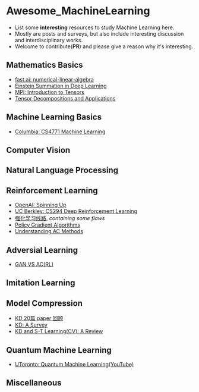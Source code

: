 # Awesome_MachineLearning

- List some **interesting** resources to study Machine Learning here.
- Mostly are posts and surveys, but also include interesting discussion and interdisciplinary works.
- Welcome to contribute(**PR**) and please give a reason why it's interesting.

## Mathematics Basics

- [fast.ai: numerical-linear-algebra](https://github.com/fastai/numerical-linear-algebra)
- [Einstein Summation in Deep Learning](https://rockt.github.io/2018/04/30/einsum)
- [MPI: Introduction to Tensors](https://www.mpi-inf.mpg.de/fileadmin/inf/d5/teaching/ws15_16_adamant/tensor_intro.pdf)
- [Tensor Decompositions and Applications](https://www.cs.cmu.edu/~christos/courses/826-resources/PAPERS+BOOK/Kolda-Bader-SAND2007-6702.pdf)

## Machine Learning Basics

- [Columbia: CS4771 Machine Learning](http://www.cs.columbia.edu/~verma/classes/ml/index.html)

## Computer Vision

## Natural Language Processing

## Reinforcement Learning

- [OpenAI: Spinning Up](https://spinningup.openai.com/en/latest/index.html)
- [UC Berkley: CS294 Deep Reinforcement Learning](http://rail.eecs.berkeley.edu/deeprlcourse-fa17/)
- [强化学习线路](https://mp.weixin.qq.com/s/E2va_w2Lh_x3n_1XnOY0ZA), _containing some flaws_
- [Policy Gradient Algorithms](https://lilianweng.github.io/lil-log/2018/04/08/policy-gradient-algorithms.html#what-is-policy-gradient)
- [Understanding AC Methods](https://towardsdatascience.com/understanding-actor-critic-methods-931b97b6df3f)

## Adversial Learning

- [GAN VS AC(RL)](https://arxiv.org/abs/1610.01945)

## Imitation Learning

## Model Compression

- [KD 20篇 paper 回顾](https://zhuanlan.zhihu.com/p/160206075)
- [KD: A Survey](https://arxiv.org/abs/2006.05525)
- [KD and S-T Learning(CV): A Review](https://arxiv.org/abs/2004.05937)

## Quantum Machine Learning

- [UToronto: Quantum Machine Learning(YouTube)](https://www.youtube.com/playlist?list=PLmRxgFnCIhaMgvot-Xuym_hn69lmzIokg)

## Miscellaneous
